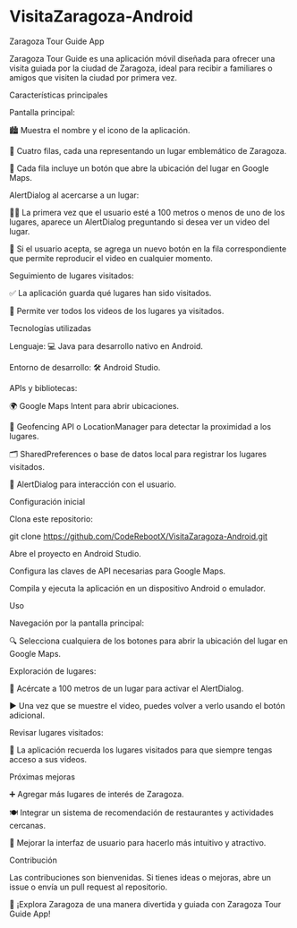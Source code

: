 # VisitaZaragoza-Android
Zaragoza Tour Guide App

Zaragoza Tour Guide es una aplicación móvil diseñada para ofrecer una visita guiada por la ciudad de Zaragoza, ideal para recibir a familiares o amigos que visiten la ciudad por primera vez.

Características principales

Pantalla principal:

🏙️ Muestra el nombre y el icono de la aplicación.

📍 Cuatro filas, cada una representando un lugar emblemático de Zaragoza.

🔗 Cada fila incluye un botón que abre la ubicación del lugar en Google Maps.

AlertDialog al acercarse a un lugar:

🚶‍♂️ La primera vez que el usuario esté a 100 metros o menos de uno de los lugares, aparece un AlertDialog preguntando si desea ver un video del lugar.

🎥 Si el usuario acepta, se agrega un nuevo botón en la fila correspondiente que permite reproducir el video en cualquier momento.

Seguimiento de lugares visitados:

✅ La aplicación guarda qué lugares han sido visitados.

📼 Permite ver todos los videos de los lugares ya visitados.

Tecnologías utilizadas

Lenguaje: 💻 Java para desarrollo nativo en Android.

Entorno de desarrollo: 🛠️ Android Studio.

APIs y bibliotecas:

🌍 Google Maps Intent para abrir ubicaciones.

📡 Geofencing API o LocationManager para detectar la proximidad a los lugares.

🗂️ SharedPreferences o base de datos local para registrar los lugares visitados.

💬 AlertDialog para interacción con el usuario.

Configuración inicial

Clona este repositorio:

git clone https://github.com/CodeRebootX/VisitaZaragoza-Android.git

Abre el proyecto en Android Studio.

Configura las claves de API necesarias para Google Maps.

Compila y ejecuta la aplicación en un dispositivo Android o emulador.

Uso

Navegación por la pantalla principal:

🔍 Selecciona cualquiera de los botones para abrir la ubicación del lugar en Google Maps.

Exploración de lugares:

📡 Acércate a 100 metros de un lugar para activar el AlertDialog.

▶️ Una vez que se muestre el video, puedes volver a verlo usando el botón adicional.

Revisar lugares visitados:

📜 La aplicación recuerda los lugares visitados para que siempre tengas acceso a sus videos.

Próximas mejoras

➕ Agregar más lugares de interés de Zaragoza.

🍽️ Integrar un sistema de recomendación de restaurantes y actividades cercanas.

🎨 Mejorar la interfaz de usuario para hacerlo más intuitivo y atractivo.

Contribución

Las contribuciones son bienvenidas. Si tienes ideas o mejoras, abre un issue o envía un pull request al repositorio.


🌟 ¡Explora Zaragoza de una manera divertida y guiada con Zaragoza Tour Guide App!

